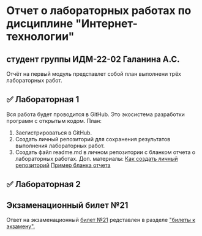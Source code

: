 
# Отчет о лабораторных работах по дисциплине "Интернет-технологии"
## студент группы ИДМ-22-02 Галанина А.С.

Отчёт на первый модуль представлет собой план выполнени трёх лабораторных работ.

## ✅ Лабораторная 1

Вся работа будет проводится в GitHub. Это экосистема разработки программ с открытым кодом.
План:
1. Заегистрироваться в GitHub.
2. Создать личный репозиторий для сохранения результатов выполнения лабораторных работ.
3. Создать файл readme.md в личном репозитории с бланком отчета о лабораторных работах.
Доп. материалы:
[Как создать личный репозиторий](https://htmlacademy.ru/blog/git/github-as-hosting)
[Пример бланка отчета](https://github.com/okoff/okoff.github.io/tree/master/oop/lab1)

## ✅ Лабораторная 2

## Экзаменационный билет №21
Ответ на экзаменационный [билет №21](https://github.com/stankin/inet-2022/wiki/exam21) редставлен в разделе ["билеты к экзамену".](https://github.com/stankin/inet-2022/wiki/exams)
